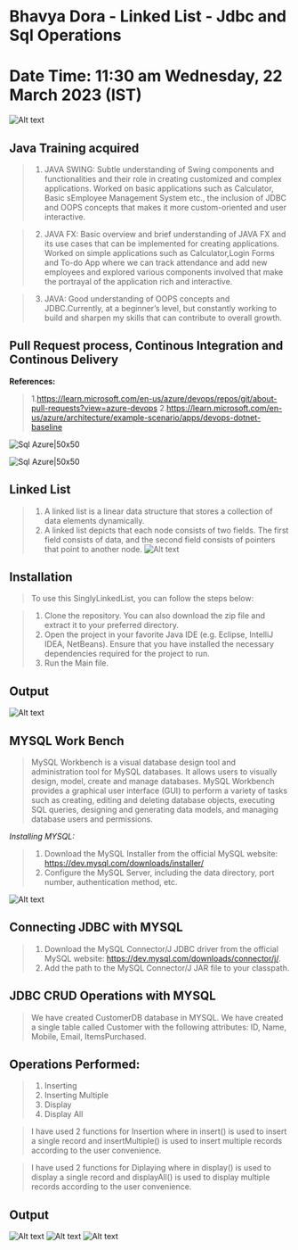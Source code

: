 # Bhavya Dora - Linked List - Jdbc and Sql Operations

# Date Time:  11:30 am Wednesday, 22 March 2023 (IST)

![Alt text](Documentation/Images/firstslide.png)

## Java Training acquired

> 1. JAVA SWING: Subtle understanding of Swing components and functionalities and their role in creating customized and complex applications. Worked on basic applications such as Calculator, Basic sEmployee Management System etc., the inclusion of JDBC and OOPS concepts that makes it more custom-oriented and user interactive.
 
> 2. JAVA FX: Basic overview and brief understanding of JAVA FX and its use cases that can be implemented for creating applications. Worked on simple applications such as Calculator,Login Forms and To-do App where we can track attendance and add new employees and explored various components involved that make the portrayal of the application rich and interactive.
 
> 3. JAVA: Good understanding of OOPS concepts and JDBC.Currently, at a beginner’s level, but constantly working to build and sharpen my skills that can contribute to overall growth.

## Pull Request process, Continous Integration and Continous Delivery

**References:**
> 1.https://learn.microsoft.com/en-us/azure/devops/repos/git/about-pull-requests?view=azure-devops
> 2.https://learn.microsoft.com/en-us/azure/architecture/example-scenario/apps/devops-dotnet-baseline

![Sql Azure|50x50](Documentation/Images/PR-CI-CD.png)

![Sql Azure|50x50](Documentation/Images/Azure2.png)

## Linked List

> 1. A linked list is a linear data structure that stores a collection of data elements dynamically.
> 2. A linked list depicts that each node consists of two fields. The first field consists of data, and the second field consists of pointers that point to another node.
![Alt text](Documentation/Images/LLDSR.png)

## Installation

> To use this SinglyLinkedList, you can follow the steps below:

> 1. Clone the repository. You can also download the zip file and extract it to your preferred directory.
> 2. Open the project in your favorite Java IDE (e.g. Eclipse, IntelliJ IDEA, NetBeans). Ensure that you have installed the necessary dependencies required for the project to run.
> 3. Run the Main file.

## Output

![Alt text](Documentation/Images/SLL%20Output.png)

## MYSQL Work Bench

>  MySQL Workbench is a visual database design tool and administration tool for MySQL databases. It allows users to visually design, model, create and manage databases. MySQL Workbench provides a graphical user interface (GUI) to perform a variety of tasks such as creating, editing and deleting database objects, executing SQL queries, designing and generating data models, and managing database users and permissions.

*Installing MYSQL:*

> 1. Download the MySQL Installer from the official MySQL website: https://dev.mysql.com/downloads/installer/
> 2. Configure the MySQL Server, including the data directory, port number, authentication method, etc. 

![Alt text](Documentation/Images/SQL%20WorkBench.png)

## Connecting JDBC with MYSQL

> 1. Download the MySQL Connector/J JDBC driver from the official MySQL website: https://dev.mysql.com/downloads/connector/j/.
> 2. Add the path to the MySQL Connector/J JAR file to your classpath.

## JDBC CRUD Operations with MYSQL

> We have created CustomerDB database in MYSQL. We have created a single table called Customer with the following attributes:
ID, Name, Mobile, Email, ItemsPurchased. 

## Operations Performed:

> 1. Inserting
> 2. Inserting Multiple
> 3. Display
> 4. Display All

> I have used 2 functions for Insertion where in insert() is used to insert a single record and insertMultiple() is used to insert multiple records according to the user convenience.

> I have used 2 functions for Diplaying where in display() is used to display a single record and displayAll() is used to display multiple records according to the user convenience.

## Output

![Alt text](Documentation/Images/InsertSingle.png)
![Alt text](Documentation/Images/Insert%20Multiple.png)
![Alt text](Documentation/Images/Display.png)

